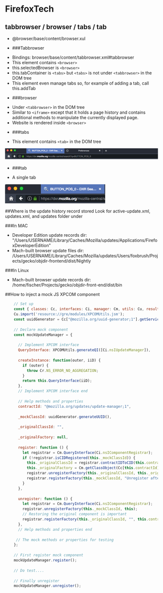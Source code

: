 # FirefoxTech
 
 
## tabbrowser / browser / tabs / tab
* @browser/base/content/browser.xul

* ###Tabbrowser
 - Bindings: browser/base/content/tabbrowser.xml#tabbrowser
 - This element contains ```<browser>```
 - this.selectedBrowser is ```<browser>```
 - this.tabContainer is ```<tabs>``` but ```<tabs>``` is not under ```<tabbrowser>``` in the DOM tree
 - This element even manage tabs so, for example of adding a tab,  call this.addTab

* ###browser
 - Under ```<tabbrowser>``` in the DOM tree
 - Similar to ```<iframe>``` except that it holds a page history and contains additional methods to manipulate the currently displayed page.
 - Website is rendered inside ```<browser>```
 
* ###tabs
 - This element contains ```<tab>``` in the DOM tree
 
 ![tabs image](https://raw.githubusercontent.com/Fischer-L/FirefoxTech/master/img/tabs.png)
  
* ###tab
 - A single tab 
 
  ![tab image](https://raw.githubusercontent.com/Fischer-L/FirefoxTech/master/img/tab.png)
 
 
##Where is the update history record stored
Look for active-update.xml, updates.xml, and updates folder under 

###In MAC
- Developer Edition update records dir: "/Users/USERNAME/Library/Caches/Mozilla/updates/Applications/FirefoxDeveloperEdition"
- Mach-built browser update files dir: /Users/USERNAME/Library/Caches/Mozilla/updates/Users/foxbrush/Projects/gecko/objdir-frontend/dist/Nightly

###In Linux
- Mach-built browser update records dir: /home/fischer/Projects/gecko/objdir-front-end/dist/bin
 
 
##How to inject a mock JS XPCOM component
```javascript
    // Set up
    const { classes: Cc, interfaces: Ci, manager: Cm, utils: Cu, results: Cr } = Components;
    Cu.import('resource://gre/modules/XPCOMUtils.jsm');
    const uuidGenerator = Cc["@mozilla.org/uuid-generator;1"].getService(Ci.nsIUUIDGenerator);

    // Declare mock component
    const mockUpdateManager = {
      
      // Implement XPCOM interface
      QueryInterface: XPCOMUtils.generateQI([Ci.nsIUpdateManager]),
    
      createInstance: function(outer, iiD) {
        if (outer) {
          throw Cr.NS_ERROR_NO_AGGREGATION;
        }
        return this.QueryInterface(iiD);
      },
      // Implement XPCOM interface end

      // Help methods and properties 
      contractId: "@mozilla.org/updates/update-manager;1",
    
      _mockClassId: uuidGenerator.generateUUID(),
    
      _originalClassId: "",
    
      _originalFactory: null,
    
      register: function () {
        let registrar = Cm.QueryInterface(Ci.nsIComponentRegistrar);
        if (!registrar.isCIDRegistered(this._mockClassId)) {
          this._originalClassId = registrar.contractIDToCID(this.contractId);
          this._originalFactory = Cm.getClassObject(Cc[this.contractId], Ci.nsIFactory);
          registrar.unregisterFactory(this._originalClassId, this._originalFactory);
          registrar.registerFactory(this._mockClassId, "Unregister after testing", this.contractId, this);
        }
      },
    
      unregister: function () {
        let registrar = Cm.QueryInterface(Ci.nsIComponentRegistrar);
        registrar.unregisterFactory(this._mockClassId, this);
        // Restoring the original component is important
        registrar.registerFactory(this._originalClassId, "", this.contractId, this._originalFactory);
      },
      // Help methods and properties end

     // The mock methods or properties for testing
    };

    // First register mock component    
    mockUpdateManager.register();

    // Do test....

    // Finally unregister 
    mockUpdateManager.unregister();
```
